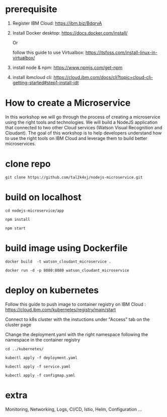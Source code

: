 # prerequisite

1) Register IBM Cloud: https://ibm.biz/BdqrvA

2) Install Docker desktop: https://docs.docker.com/install/

   Or 
   
   follow this guide to use Virtualbox: https://itsfoss.com/install-linux-in-virtualbox/

3) install node & npm: https://www.npmjs.com/get-npm

4) install ibmcloud cli: https://cloud.ibm.com/docs/cli?topic=cloud-cli-getting-started#step1-install-idt
   
# How to create a Microservice

In this workshop we will go through the process of creating a microservice using the right tools and technologies.
We will build a NodeJS application that connected to two other Cloud services (Watson Visual Recognition and Cloudant).
The goal of this workshop is to help developers understand how to use the right tools on IBM Cloud and leverage them to build better microservices.

# clone repo

```
git clone https://github.com/tal2k4xj/nodejs-microservice.git
```

# build on localhost

```
cd nodejs-microservice/app

npm install

npm start
```

# build image using Dockerfile

```
docker build  -t watson_cloudant_microservice . 

docker run -d -p 8080:8080 watson_cloudant_microservice
```

# deploy on kubernetes

Follow this guide to push image to container registry on IBM Cloud :
https://cloud.ibm.com/kubernetes/registry/main/start

Connect to k8s cluster with the instuctions under "Access" tab on the cluster page

Change the deployment.yaml with the right namespace following the namespace in the container registry

```
cd ../kubernetes/

kubectl apply -f deployment.yaml

kubectl apply -f service.yaml

kubectl apply -f configmap.yaml
```

# extra

Monitoring, Networking, Logs, CI/CD, Istio, Helm, Configuration ...
